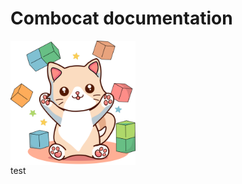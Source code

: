 # Combocat documentation

<img src="images/cat_sidebar.svg" alt="Combocat Workflow" title="Combocat Workflow" width="200" style="display: block; margin: 0;">
test
